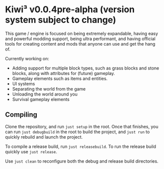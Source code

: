 # Kiwi³ v0.0.4pre-alpha (version system subject to change)

This game / engine is focused on being extremely expandable, having easy and powerful modding support, being ultra performant, and having official tools for creating content and mods that anyone can use and get the hang of.

Currently working on:
- Adding support for multiple block types, such as grass blocks and stone blocks, along with attributes for (future) gameplay.
- Gameplay elements such as items and entities.
- UI systems
- Separating the world from the game
- Unloading the world around you
- Survival gameplay elements

## Compiling

Clone the repository, and run ``just setup`` in the root. Once that finishes, you can run ``just debugbuild`` in the root to build the project, and ``just run`` to quickly rebuild and launch the project.

To compile a release build, run ``just releasebuild``. To run the release build quickly use ``just release``.

Use ``just clean`` to reconfigure both the debug and release build directories.